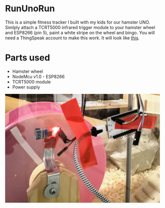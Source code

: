 # RunUnoRun
This is a simple fitness tracker I built with my kids for our hamster UNO. Simlply attach a TCRT5000 infrared trigger module to your hamster wheel and ESP8266 (pin 5), paint a white stripe on the wheel and bingo. You will need a ThingSpeak account to make this work. It will look like [this](https://thingspeak.com/channels/770699). 

# Parts used
* Hamster wheel
* NodeMcu v1.0 - ESP8266
* TCRT5000 module
* Power supply

![UnosGym](IMG_20190501_205415.jpg)



